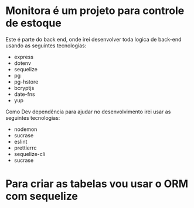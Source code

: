 # Monitora é um projeto para controle de estoque

Este é parte do back end, onde irei desenvolver toda logica de back-end usando as seguintes tecnologias:

- express
- dotenv
- sequelize
- pg
- pg-hstore
- bcryptjs
- date-fns
- yup

Como Dev dependência para ajudar no desenvolvimento irei usar as seguintes tecnologias:

- nodemon
- sucrase
- eslint
- prettierrc
- sequelize-cli
- sucrase

# Para criar as tabelas vou usar o ORM com sequelize
